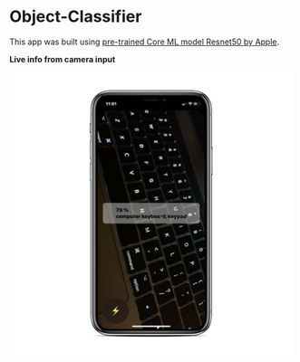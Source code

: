 # Object-Classifier

This app was built using [pre-trained Core ML model Resnet50 by Apple](https://developer.apple.com/machine-learning/models/#text).

**Live info from camera input**

<img align="left" width="500" height="500" src="https://github.com/NikBeastDeve/Object-Classifier/blob/master/Object%20Classifier/Screenshots/IMG_6805_iphonexspacegrey_portrait.png">
